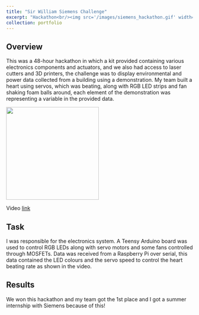```yaml
---
title: "Sir William Siemens Challenge"
excerpt: "Hackathon<br/><img src='/images/siemens_hackathon.gif' width='200'>"
collection: portfolio
---
```


## Overview

This was a 48-hour hackathon in which a kit provided containing various electronics components and
actuators, and we also had access to laser cutters and 3D printers, the challenge was to display environmental and
power data collected from a building using a demonstration. My team built a heart using servos, which was
beating, along with RGB LED strips and fan shaking foam balls around, each element of the demonstration was representing a variable in the provided data.

<img src="/images/siemens_hackathon.gif" width="250" height="250" class="center"/>


Video [link](https://www.youtube.com/watch?v=0mDepWoTrBQ)

## Task

I was responsible for the electronics system. A Teensy Arduino board was used to control RGB LEDs
along with servo motors and some fans controlled through MOSFETs.
Data was received from a Raspberry Pi over serial, this data contained the LED colours and the servo
speed to control the heart beating rate as shown in the video.

## Results

We won this hackathon and my team got the 1st place and I got a summer internship with Siemens because of this!